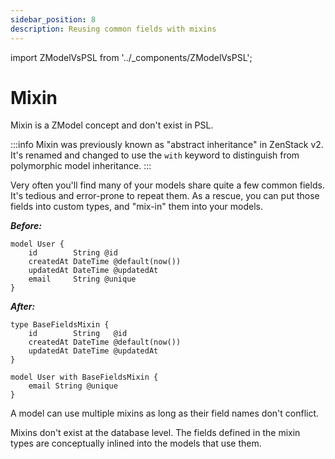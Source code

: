```yaml
---
sidebar_position: 8
description: Reusing common fields with mixins
---
```


import ZModelVsPSL from '../_components/ZModelVsPSL';

# Mixin

<ZModelVsPSL>
Mixin is a ZModel concept and don't exist in PSL.
</ZModelVsPSL>

:::info
Mixin was previously known as "abstract inheritance" in ZenStack v2. It's renamed and changed to use the `with` keyword to distinguish from polymorphic model inheritance.
:::

Very often you'll find many of your models share quite a few common fields. It's tedious and error-prone to repeat them. As a rescue, you can put those fields into custom types, and "mix-in" them into your models.

***Before:***

```zmodel
model User {
    id        String @id
    createdAt DateTime @default(now())
    updatedAt DateTime @updatedAt
    email     String @unique
}
```

***After:***

```zmodel
type BaseFieldsMixin {
    id        String   @id
    createdAt DateTime @default(now())
    updatedAt DateTime @updatedAt
}

model User with BaseFieldsMixin {
    email String @unique
}
```

A model can use multiple mixins as long as their field names don't conflict.

Mixins don't exist at the database level. The fields defined in the mixin types are conceptually inlined into the models that use them.
